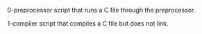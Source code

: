 
0-preprocessor script that runs a C file through the preprocessor.

1-compiler script that compiles a C file but does not link.
